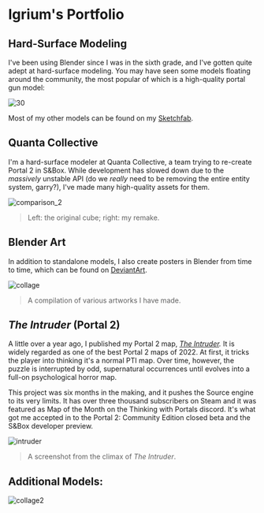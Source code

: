 # Igrium's Portfolio

## Hard-Surface Modeling

I've been using Blender since I was in the sixth grade, and I've gotten quite adept at hard-surface modeling. You may have seen some models floating around the community, the most popular of which is a high-quality portal gun model:

![30](https://github.com/Igrium/igriums-random-downloads/assets/34262244/8913dbcd-9faf-4514-9c6a-b4d432407782)

Most of my other models can be found on my [Sketchfab](https://sketchfab.com/Sam54123).

## Quanta Collective

I'm a hard-surface modeler at Quanta Collective, a team trying to re-create Portal 2 in S&Box. While development has slowed down due to the *massively* unstable API (do we *really* need to be removing the entire entity system, garry?), I've made many high-quality assets for them.

![comparison_2](https://github.com/Igrium/igriums-random-downloads/assets/34262244/864f9902-503a-4050-9407-596d559b475c)

> Left: the original cube; right: my remake.

## Blender Art

In addition to standalone models, I also create posters in Blender from time to time, which can be found on [DeviantArt](https://www.deviantart.com/igrium/gallery).

![collage](https://github.com/Igrium/igriums-random-downloads/assets/34262244/5462206e-a0d4-42df-b1c8-0de8e7d9e17c)

> A compilation of various artworks I have made.

## *The Intruder*  (Portal 2)

A little over a year ago, I published my Portal 2 map, *[The Intruder](https://steamcommunity.com/sharedfiles/filedetails/?id=2771293139).* It is widely regarded as one of the best Portal 2 maps of 2022. At first, it tricks the player into thinking it's a normal PTI map. Over time, however, the puzzle is interrupted by odd, supernatural occurrences until evolves into a full-on psychological horror map.

This project was six months in the making, and it pushes the Source engine to its very limits. It has over three thousand subscribers on Steam and it was featured as Map of the Month on the Thinking with Portals discord. It's what got me accepted in to the Portal 2: Community Edition closed beta and the S&Box developer preview.

![intruder](https://github.com/Igrium/igriums-random-downloads/assets/34262244/1fd40b02-cd6b-4289-b189-0c7bb4f00a32)

> A screenshot from the climax of *The Intruder*.

## Additional Models:

![collage2](https://github.com/Igrium/igriums-random-downloads/assets/34262244/ad3f2780-1e0d-4f13-a9b8-265af94660f0)
